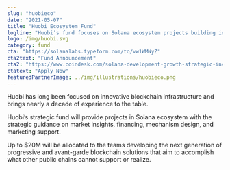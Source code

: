 ```yaml
---
slug: "huobieco"
date: "2021-05-07"
title: "Huobi Ecosystem Fund"
logline: "Huobi’s fund focuses on Solana ecosystem projects building infrastructure-related products, specifically those constructing middleware and DeFi infrastructure."
logo: /img/huobi.svg
category: fund
cta: "https://solanalabs.typeform.com/to/vw1WMNyZ"
cta2text: "Fund Announcement"
cta2: "https://www.coindesk.com/solana-development-growth-strategic-investment-funds"
ctatext: "Apply Now"
featuredPartnerImage: ../img/illustrations/huobieco.png
---
```


Huobi has long been focused on innovative blockchain infrastructure and brings nearly a decade of experience to the table.

Huobi’s strategic fund will provide projects in Solana ecosystem with the strategic guidance on market insights, financing, mechanism design, and marketing support.

Up to $20M will be allocated to the teams developing the next generation of progressive and avant-garde blockchain solutions that aim to accomplish what other public chains cannot support or realize.
